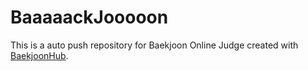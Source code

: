 # BaaaaackJooooon
This is a auto push repository for Baekjoon Online Judge created with [BaekjoonHub](https://github.com/BaekjoonHub/BaekjoonHub).
